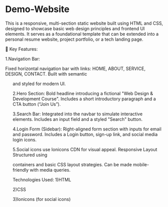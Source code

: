 # Demo-Website
This is a responsive, multi-section static website built using HTML and CSS, designed to showcase basic web design principles and frontend UI elements. It serves as a foundational template that can be extended into a personal resume website, project portfolio, or a tech landing page.

🔹 Key Features:

1.Navigation Bar:
    
Fixed horizontal navigation bar with links: HOME, ABOUT, SERVICE, DESIGN, CONTACT.
Built with semantic <ul> and styled for modern UI.
    
2.Hero Section:
Bold headline introducing a fictional "Web Design & Development Course".
Includes a short introductory paragraph and a CTA button (“Join Us”).

3.Search Bar:
Integrated into the navbar to simulate interactive elements.
Includes an input field and a styled "Search" button.

4.Login Form (Sidebar):
Right-aligned form section with inputs for email and password.
Includes a Login button, sign-up link, and social media login icons.

5.Social icons use Ionicons CDN for visual appeal.
    Responsive Layout
    Structured using <div> containers and basic CSS layout strategies.
    Can be made mobile-friendly with media queries.

Technologies Used:
  1)HTML

  2)CSS

  3)Ionicons (for social icons)
